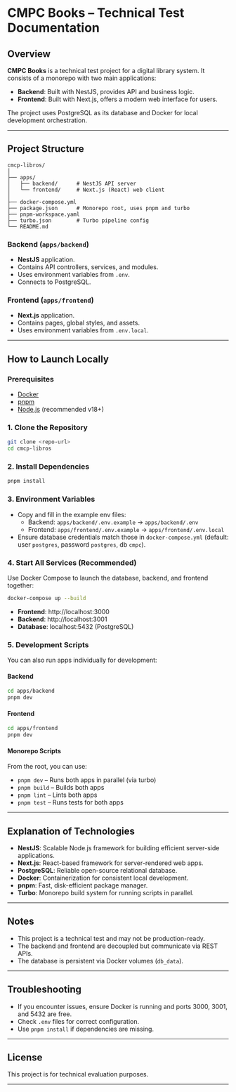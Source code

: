 # CMPC Books – Technical Test Documentation

## Overview

**CMPC Books** is a technical test project for a digital library system. It consists of a monorepo with two main applications:
- **Backend**: Built with NestJS, provides API and business logic.
- **Frontend**: Built with Next.js, offers a modern web interface for users.

The project uses PostgreSQL as its database and Docker for local development orchestration.

---

## Project Structure

```
cmcp-libros/
│
├── apps/
│   ├── backend/      # NestJS API server
│   └── frontend/     # Next.js (React) web client
│
├── docker-compose.yml
├── package.json      # Monorepo root, uses pnpm and turbo
├── pnpm-workspace.yaml
├── turbo.json        # Turbo pipeline config
└── README.md
```

### Backend (`apps/backend`)
- **NestJS** application.
- Contains API controllers, services, and modules.
- Uses environment variables from `.env`.
- Connects to PostgreSQL.

### Frontend (`apps/frontend`)
- **Next.js** application.
- Contains pages, global styles, and assets.
- Uses environment variables from `.env.local`.

---

## How to Launch Locally

### Prerequisites

- [Docker](https://www.docker.com/get-started)
- [pnpm](https://pnpm.io/installation)
- [Node.js](https://nodejs.org/) (recommended v18+)

### 1. Clone the Repository

```sh
git clone <repo-url>
cd cmcp-libros
```

### 2. Install Dependencies

```sh
pnpm install
```

### 3. Environment Variables

- Copy and fill in the example env files:
	- Backend: `apps/backend/.env.example` → `apps/backend/.env`
	- Frontend: `apps/frontend/.env.example` → `apps/frontend/.env.local`
- Ensure database credentials match those in `docker-compose.yml` (default: user `postgres`, password `postgres`, db `cmpc`).

### 4. Start All Services (Recommended)

Use Docker Compose to launch the database, backend, and frontend together:

```sh
docker-compose up --build
```

- **Frontend**: http://localhost:3000
- **Backend**: http://localhost:3001
- **Database**: localhost:5432 (PostgreSQL)

### 5. Development Scripts

You can also run apps individually for development:

#### Backend

```sh
cd apps/backend
pnpm dev
```

#### Frontend

```sh
cd apps/frontend
pnpm dev
```

#### Monorepo Scripts

From the root, you can use:

- `pnpm dev` – Runs both apps in parallel (via turbo)
- `pnpm build` – Builds both apps
- `pnpm lint` – Lints both apps
- `pnpm test` – Runs tests for both apps

---

## Explanation of Technologies

- **NestJS**: Scalable Node.js framework for building efficient server-side applications.
- **Next.js**: React-based framework for server-rendered web apps.
- **PostgreSQL**: Reliable open-source relational database.
- **Docker**: Containerization for consistent local development.
- **pnpm**: Fast, disk-efficient package manager.
- **Turbo**: Monorepo build system for running scripts in parallel.

---

## Notes

- This project is a technical test and may not be production-ready.
- The backend and frontend are decoupled but communicate via REST APIs.
- The database is persistent via Docker volumes (`db_data`).

---

## Troubleshooting

- If you encounter issues, ensure Docker is running and ports 3000, 3001, and 5432 are free.
- Check `.env` files for correct configuration.
- Use `pnpm install` if dependencies are missing.

---

## License

This project is for technical evaluation purposes.

---
